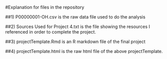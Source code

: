 #Explanation for files in the repository

##1) P00000001-OH.csv is the raw data file used to do the analysis


##2) Sources Used for Project 4.txt is the file showing the resources I referenced
in order to complete the project. 


##3) projectTemplate.Rmd is an R markdown file of the final project


##4) projectTemplate.html is the raw html file of the above projectTemplate. 